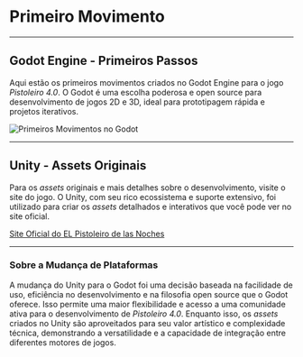 # Primeiro Movimento

---

## Godot Engine - Primeiros Passos

Aqui estão os primeiros movimentos criados no Godot Engine para o jogo *Pistoleiro 4.0*. O Godot é uma escolha poderosa e open source para desenvolvimento de jogos 2D e 3D, ideal para prototipagem rápida e projetos iterativos.

![Primeiros Movimentos no Godot](https://github.com/MestreWilll/Pistoleiro4.0Aprendendo-Godot/assets/87247824/40950fb7-996d-4b26-bcc3-3342e5d62720)

---

## Unity - Assets Originais

Para os *assets* originais e mais detalhes sobre o desenvolvimento, visite o site do jogo. O Unity, com seu rico ecossistema e suporte extensivo, foi utilizado para criar os *assets* detalhados e interativos que você pode ver no site oficial.

[Site Oficial do EL Pistoleiro de las Noches](https://mestrewilll.github.io/EL-Pistoleiro-de-las-noches-SITE/)

---

### Sobre a Mudança de Plataformas

A mudança do Unity para o Godot foi uma decisão baseada na facilidade de uso, eficiência no desenvolvimento e na filosofia open source que o Godot oferece. Isso permite uma maior flexibilidade e acesso a uma comunidade ativa para o desenvolvimento de *Pistoleiro 4.0*. Enquanto isso, os *assets* criados no Unity são aproveitados para seu valor artístico e complexidade técnica, demonstrando a versatilidade e a capacidade de integração entre diferentes motores de jogos.
